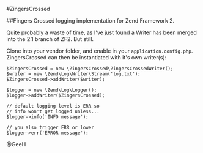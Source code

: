 #ZingersCrossed

##Fingers Crossed logging implementation for Zend Framework 2.

Quite probably a waste of time, as I've just found a Writer has been merged into the 2.1 branch of ZF2. But still.

Clone into your vendor folder, and enable in your `application.config.php`. ZingersCrossed can then be instantiated
with it's own writer(s):

~~~
$ZingersCrossed = new \ZingersCrossed\ZingersCrossedWriter();
$writer = new \Zend\Log\Writer\Stream('log.txt');
$ZingersCrossed->addWriter($writer);

$logger = new \Zend\Log\Logger();
$logger->addWriter($ZingersCrossed);

// default logging level is ERR so
// info won't get logged unless...
$logger->info('INFO message');

// you also trigger ERR or lower
$logger->err('ERROR message');
~~~

@GeeH

